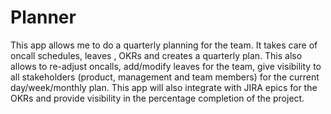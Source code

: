 # Planner

This app allows me to do a quarterly planning for the team. It takes care of oncall schedules, leaves , OKRs and creates a quarterly plan. This also allows to re-adjust oncalls, add/modify leaves for the team, give visibility to all stakeholders (product, management and team members) for the current day/week/monthly plan. This app will also integrate with JIRA epics for the OKRs and provide visibility in the percentage completion of the project.
